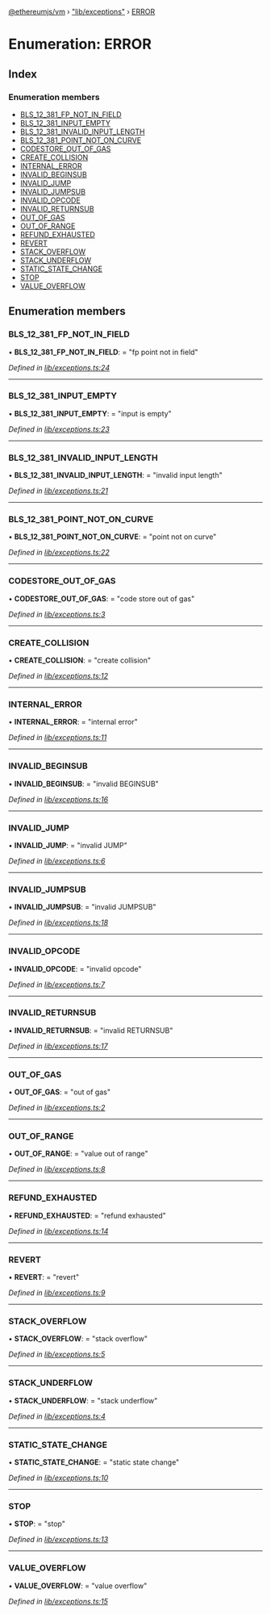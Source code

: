 [@ethereumjs/vm](../README.md) › ["lib/exceptions"](../modules/_lib_exceptions_.md) › [ERROR](_lib_exceptions_.error.md)

# Enumeration: ERROR

## Index

### Enumeration members

* [BLS_12_381_FP_NOT_IN_FIELD](_lib_exceptions_.error.md#bls_12_381_fp_not_in_field)
* [BLS_12_381_INPUT_EMPTY](_lib_exceptions_.error.md#bls_12_381_input_empty)
* [BLS_12_381_INVALID_INPUT_LENGTH](_lib_exceptions_.error.md#bls_12_381_invalid_input_length)
* [BLS_12_381_POINT_NOT_ON_CURVE](_lib_exceptions_.error.md#bls_12_381_point_not_on_curve)
* [CODESTORE_OUT_OF_GAS](_lib_exceptions_.error.md#codestore_out_of_gas)
* [CREATE_COLLISION](_lib_exceptions_.error.md#create_collision)
* [INTERNAL_ERROR](_lib_exceptions_.error.md#internal_error)
* [INVALID_BEGINSUB](_lib_exceptions_.error.md#invalid_beginsub)
* [INVALID_JUMP](_lib_exceptions_.error.md#invalid_jump)
* [INVALID_JUMPSUB](_lib_exceptions_.error.md#invalid_jumpsub)
* [INVALID_OPCODE](_lib_exceptions_.error.md#invalid_opcode)
* [INVALID_RETURNSUB](_lib_exceptions_.error.md#invalid_returnsub)
* [OUT_OF_GAS](_lib_exceptions_.error.md#out_of_gas)
* [OUT_OF_RANGE](_lib_exceptions_.error.md#out_of_range)
* [REFUND_EXHAUSTED](_lib_exceptions_.error.md#refund_exhausted)
* [REVERT](_lib_exceptions_.error.md#revert)
* [STACK_OVERFLOW](_lib_exceptions_.error.md#stack_overflow)
* [STACK_UNDERFLOW](_lib_exceptions_.error.md#stack_underflow)
* [STATIC_STATE_CHANGE](_lib_exceptions_.error.md#static_state_change)
* [STOP](_lib_exceptions_.error.md#stop)
* [VALUE_OVERFLOW](_lib_exceptions_.error.md#value_overflow)

## Enumeration members

###  BLS_12_381_FP_NOT_IN_FIELD

• **BLS_12_381_FP_NOT_IN_FIELD**: = "fp point not in field"

*Defined in [lib/exceptions.ts:24](https://github.com/ethereumjs/ethereumjs-vm/blob/master/packages/vm/lib/exceptions.ts#L24)*

___

###  BLS_12_381_INPUT_EMPTY

• **BLS_12_381_INPUT_EMPTY**: = "input is empty"

*Defined in [lib/exceptions.ts:23](https://github.com/ethereumjs/ethereumjs-vm/blob/master/packages/vm/lib/exceptions.ts#L23)*

___

###  BLS_12_381_INVALID_INPUT_LENGTH

• **BLS_12_381_INVALID_INPUT_LENGTH**: = "invalid input length"

*Defined in [lib/exceptions.ts:21](https://github.com/ethereumjs/ethereumjs-vm/blob/master/packages/vm/lib/exceptions.ts#L21)*

___

###  BLS_12_381_POINT_NOT_ON_CURVE

• **BLS_12_381_POINT_NOT_ON_CURVE**: = "point not on curve"

*Defined in [lib/exceptions.ts:22](https://github.com/ethereumjs/ethereumjs-vm/blob/master/packages/vm/lib/exceptions.ts#L22)*

___

###  CODESTORE_OUT_OF_GAS

• **CODESTORE_OUT_OF_GAS**: = "code store out of gas"

*Defined in [lib/exceptions.ts:3](https://github.com/ethereumjs/ethereumjs-vm/blob/master/packages/vm/lib/exceptions.ts#L3)*

___

###  CREATE_COLLISION

• **CREATE_COLLISION**: = "create collision"

*Defined in [lib/exceptions.ts:12](https://github.com/ethereumjs/ethereumjs-vm/blob/master/packages/vm/lib/exceptions.ts#L12)*

___

###  INTERNAL_ERROR

• **INTERNAL_ERROR**: = "internal error"

*Defined in [lib/exceptions.ts:11](https://github.com/ethereumjs/ethereumjs-vm/blob/master/packages/vm/lib/exceptions.ts#L11)*

___

###  INVALID_BEGINSUB

• **INVALID_BEGINSUB**: = "invalid BEGINSUB"

*Defined in [lib/exceptions.ts:16](https://github.com/ethereumjs/ethereumjs-vm/blob/master/packages/vm/lib/exceptions.ts#L16)*

___

###  INVALID_JUMP

• **INVALID_JUMP**: = "invalid JUMP"

*Defined in [lib/exceptions.ts:6](https://github.com/ethereumjs/ethereumjs-vm/blob/master/packages/vm/lib/exceptions.ts#L6)*

___

###  INVALID_JUMPSUB

• **INVALID_JUMPSUB**: = "invalid JUMPSUB"

*Defined in [lib/exceptions.ts:18](https://github.com/ethereumjs/ethereumjs-vm/blob/master/packages/vm/lib/exceptions.ts#L18)*

___

###  INVALID_OPCODE

• **INVALID_OPCODE**: = "invalid opcode"

*Defined in [lib/exceptions.ts:7](https://github.com/ethereumjs/ethereumjs-vm/blob/master/packages/vm/lib/exceptions.ts#L7)*

___

###  INVALID_RETURNSUB

• **INVALID_RETURNSUB**: = "invalid RETURNSUB"

*Defined in [lib/exceptions.ts:17](https://github.com/ethereumjs/ethereumjs-vm/blob/master/packages/vm/lib/exceptions.ts#L17)*

___

###  OUT_OF_GAS

• **OUT_OF_GAS**: = "out of gas"

*Defined in [lib/exceptions.ts:2](https://github.com/ethereumjs/ethereumjs-vm/blob/master/packages/vm/lib/exceptions.ts#L2)*

___

###  OUT_OF_RANGE

• **OUT_OF_RANGE**: = "value out of range"

*Defined in [lib/exceptions.ts:8](https://github.com/ethereumjs/ethereumjs-vm/blob/master/packages/vm/lib/exceptions.ts#L8)*

___

###  REFUND_EXHAUSTED

• **REFUND_EXHAUSTED**: = "refund exhausted"

*Defined in [lib/exceptions.ts:14](https://github.com/ethereumjs/ethereumjs-vm/blob/master/packages/vm/lib/exceptions.ts#L14)*

___

###  REVERT

• **REVERT**: = "revert"

*Defined in [lib/exceptions.ts:9](https://github.com/ethereumjs/ethereumjs-vm/blob/master/packages/vm/lib/exceptions.ts#L9)*

___

###  STACK_OVERFLOW

• **STACK_OVERFLOW**: = "stack overflow"

*Defined in [lib/exceptions.ts:5](https://github.com/ethereumjs/ethereumjs-vm/blob/master/packages/vm/lib/exceptions.ts#L5)*

___

###  STACK_UNDERFLOW

• **STACK_UNDERFLOW**: = "stack underflow"

*Defined in [lib/exceptions.ts:4](https://github.com/ethereumjs/ethereumjs-vm/blob/master/packages/vm/lib/exceptions.ts#L4)*

___

###  STATIC_STATE_CHANGE

• **STATIC_STATE_CHANGE**: = "static state change"

*Defined in [lib/exceptions.ts:10](https://github.com/ethereumjs/ethereumjs-vm/blob/master/packages/vm/lib/exceptions.ts#L10)*

___

###  STOP

• **STOP**: = "stop"

*Defined in [lib/exceptions.ts:13](https://github.com/ethereumjs/ethereumjs-vm/blob/master/packages/vm/lib/exceptions.ts#L13)*

___

###  VALUE_OVERFLOW

• **VALUE_OVERFLOW**: = "value overflow"

*Defined in [lib/exceptions.ts:15](https://github.com/ethereumjs/ethereumjs-vm/blob/master/packages/vm/lib/exceptions.ts#L15)*
